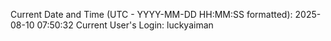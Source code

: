 Current Date and Time (UTC - YYYY-MM-DD HH:MM:SS formatted): 2025-08-10 07:50:32
Current User's Login: luckyaiman
